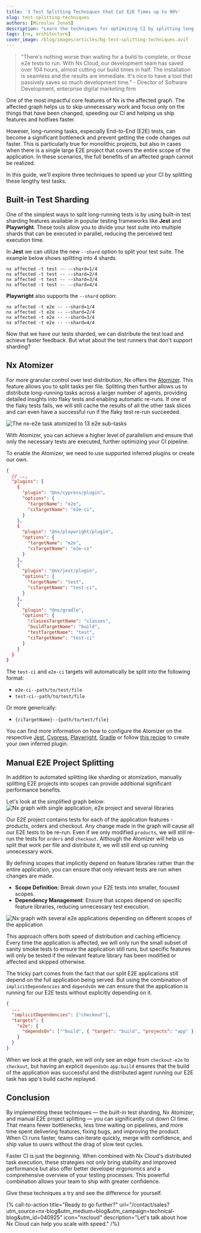 ```yaml
---
title: '3 Test Splitting Techniques that Cut E2E Times up to 90%'
slug: test-splitting-techniques
authors: [Miroslav Jonaš]
description: "Learn the techniques for optimizing CI by splitting long-running tests, using sharding, Atomizer, and manual E2E project splitting, all enhanced by Nx Cloud's distributed task execution for improved stability and performance."
tags: [nx, architecture]
cover_image: /blog/images/articles/bg-test-splitting-techniques.avif
---
```


> "There's nothing worse than waiting for a build to complete, or those e2e tests to run. With Nx Cloud, our development team has saved over 104 hours, almost cutting our build times in half. The installation is seamless and the results are immediate. It's nice to have a tool that passively saves so much development time." - Director of Software Development, enterprise digital marketing firm

One of the most impactful core features of Nx is the affected graph. The affected graph helps us to skip unnecessary work and focus only on the things that have been changed, speeding our CI and helping us ship features and hotfixes faster.

However, long-running tasks, especially End-to-End (E2E) tests, can become a significant bottleneck and prevent getting the code changes out faster. This is particularly true for monolithic projects, but also in cases when there is a single large E2E project that covers the entire scope of the application. In these scenarios, the full benefits of an affected graph cannot be realized.

In this guide, we'll explore three techniques to speed up your CI by splitting these lengthy test tasks.

## Built-in Test Sharding

One of the simplest ways to split long-running tests is by using built-in test sharding features available in popular testing frameworks like **Jest** and **Playwright**. These tools allow you to divide your test suite into multiple shards that can be executed in parallel, reducing the perceived test execution time.

In **Jest** we can utilize the new `--shard` option to split your test suite. The example below shows splitting into 4 shards.

```shell
nx affected -t test -- --shard=1/4
nx affected -t test -- --shard=2/4
nx affected -t test -- --shard=3/4
nx affected -t test -- --shard=4/4
```

**Playwright** also supports the `--shard` option:

```shell
nx affected -t e2e -- --shard=1/4
nx affected -t e2e -- --shard=2/4
nx affected -t e2e -- --shard=3/4
nx affected -t e2e -- --shard=4/4
```

Now that we have our tests sharded, we can distribute the test load and achieve faster feedback. But what about the test runners that don't support sharding?

## Nx Atomizer

For more granular control over test distribution, Nx offers the [Atomizer](/ci/features/split-e2e-tasks). This feature allows you to split tasks per file. Splitting then further allows us to distribute long-running tasks across a larger number of agents, providing detailed insights into flaky tests and enabling automatic re-runs. If one of the flaky tests fails, we will still cache the results of all the other task slices and can even have a successful run if the flaky test re-run succeeded.

![The `nx-e2e` task atomized to 13 e2e sub-tasks](/blog/images/articles/atomized-nx-e2e-ci.avif)

With Atomizer, you can achieve a higher level of parallelism and ensure that only the necessary tests are executed, further optimizing your CI pipeline.

To enable the Atomizer, we need to use supported inferred plugins or create our own.

```json {% fileName="nx.json" %}
{
  // ...
  "plugins": {
    {
      "plugin": "@nx/cypress/plugin",
      "options": {
        "targetName": "e2e",
        "ciTargetName": "e2e-ci",
      }
    },
    {
      "plugin": "@nx/playwright/plugin",
      "options": {
        "targetName": "e2e",
        "ciTargetName": "e2e-ci"
      }
    },
    {
      "plugin": "@nx/jest/plugin",
      "options": {
        "targetName": "test",
        "ciTargetName": "test-ci",
      }
    },
    {
      "plugin": "@nx/gradle",
      "options": {
        "classesTargetName": "classes",
        "buildTargetName": "build",
        "testTargetName": "test",
        "ciTargetName": "test-ci"
      }
    }
  }
}
```

The `test-ci` and `e2e-ci` targets will automatically be split into the following format:

- `e2e-ci--path/to/test/file`
- `test-ci--path/to/test/file`

Or more generically:

- `{ciTargetName}--{path/to/test/file}`

You can find more information on how to configure the Atomizer on the respective [Jest](/nx-api/jest#splitting-e2e-tests), [Cypress](/nx-api/cypress#nxcypress-configuration), [Playwright](/nx-api/playwright#nxplaywright-configuration), [Gradle](/nx-api/gradle/documents/overview#nxgradle-configuration) or follow [this recipe](/extending-nx/recipes/project-graph-plugins) to create your own inferred plugin.

## Manual E2E Project Splitting

In addition to automated splitting like sharding or atomization, manually splitting E2E projects into scopes can provide additional significant performance benefits.

Let's look at the simplified graph below:
![Nx graph with single application, e2e project and several libraries](/blog/images/articles/single-e2e-project.avif)

Our E2E project contains tests for each of the application features - products, orders and checkout. Any change made in the graph will cause all our E2E tests to be re-run. Even if we only modified `products`, we will still re-run the tests for `orders` and `checkout`. Although the Atomizer will help us split that work per file and distribute it, we will still end up running unnecessary work.

By defining scopes that implicitly depend on feature libraries rather than the entire application, you can ensure that only relevant tests are run when changes are made.

- **Scope Definition**: Break down your E2E tests into smaller, focused scopes.
- **Dependency Management**: Ensure that scopes depend on specific feature libraries, reducing unnecessary test execution.

![Nx graph with several e2e applications depending on different scopes of the application](/blog/images/articles/manually-split-e2e-projects.avif)

This approach offers both speed of distribution and caching efficiency. Every time the application is affected, we will only run the small subset of sanity smoke tests to ensure the application still runs, but specific features will only be tested if the relevant feature library has been modified or affected and skipped otherwise.

The tricky part comes from the fact that our split E2E applications still depend on the full application being served. But using the combination of `implicitDependencies` and `dependsOn` we can ensure that the application is running for our E2E tests without explicitly depending on it.

```json {% fileName="libs/checkout-e2e/project.json" %}
{
  ...
  "implicitDependencies": ["checkout"],
  "targets": {
    "e2e": {
      "dependsOn": ["^build", { "target": "build", "projects": "app" }]
    }
  }
}
```

When we look at the graph, we will only see an edge from `checkout-e2e` to `checkout`, but having an explicit `dependsOn` `app:build` ensures that the build of the application was successful and the distributed agent running our E2E task has app's build cache replayed.

## Conclusion

By implementing these techniques — the built-in test sharding, Nx Atomizer, and manual E2E project splitting — you can significantly cut down CI time. That means fewer bottlenecks, less time waiting on pipelines, and more time spent delivering features, fixing bugs, and improving the product. When CI runs faster, teams can iterate quickly, merge with confidence, and ship value to users without the drag of slow test cycles.

Faster CI is just the beginning. When combined with Nx Cloud's distributed task execution, these strategies not only bring stability and improved performance but also offer better developer ergonomics and a comprehensive overview of your testing processes. This powerful combination allows your team to ship with greater confidence.

Give these techniques a try and see the difference for yourself.

{% call-to-action title="Ready to go further?" url="/contact/sales?utm_source=nx-blog&utm_medium=blog&utm_campaign=technical-blog&utm_id=040925" icon="nxcloud" description="Let's talk about how Nx Cloud can help you scale with speed." /%}
